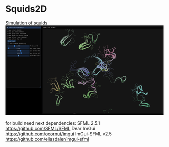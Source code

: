# Squids2D
Simulation of squids
<img src="./squids2D.png">

for build need next dependencies:
SFML 2.5.1
https://github.com/SFML/SFML
Dear ImGui
https://github.com/ocornut/imgui
ImGui-SFML v2.5
https://github.com/eliasdaler/imgui-sfml
